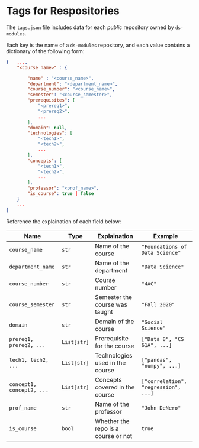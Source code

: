 # Tags for Respositories

The `tags.json` file includes data for each _public_ repository owned by `ds-modules`. 



Each key is the name of a `ds-modules` repository, and each value contains a dictionary of the following form: 

```json
{   ...,
    "<course_name>" : {

        "name" : "<course_name>",
        "department": "<department_name>",
        "course_number": "<course_name>",
        "semester": "<course_semester>",
        "prerequisites": [
            "<prereq1>",
            "<prereq2>",
            ...
        ],
        "domain": null,
        "technologies": [
            "<tech1>",
            "<tech2>",
            ...
        ],
        "concepts": [
            "<tech1>",
            "<tech2>",
            ...
        ],
        "professor": "<prof_name>",
        "is_course": true | false
    }
    ...
}
```

Reference the explaination of each field below:

| Name                      | Type        | Explaination                        | Example                              |
| ------------------------- | ----------- | ----------------------------------- | ------------------------------------ |
| `course_name`             | `str`       | Name of the course                  | `"Foundations of Data Science"`      | 
| `department_name`         | `str`       | Name of the department              | `"Data Science"`                     |
| `course_number`           | `str`       | Course number                       | `"4AC"`                              |
| `course_semester`         | `str`       | Semester the course was taught      | `"Fall 2020"`                        |
| `domain`                  | `str`       | Domain of the course                | `"Social Science"`                   |
| `prereq1, prereq2, ...`   | `List[str]` | Prerequisite for the course         | `["Data 8", "CS 61A", ...]`          |
| `tech1, tech2, ...`       | `List[str]` | Technologies used in the course     | `["pandas", "numpy", ...]`           |
| `concept1, concept2, ...` | `List[str]` | Concepts covered in the course      | `["correlation", "regression", ...]` |
| `prof_name`               | `str`       | Name of the professor               | `"John DeNero"`                      |
| `is_course`               | `bool`      | Whether the repo is a course or not | `true`                               |